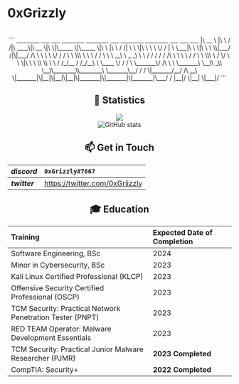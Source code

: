 # 0xGrizzly

<div align="center">
 <br>
```
________     ___    ___ ________  ________  ___  ________  ________  ___           ___    ___ 
|\   __  \   |\  \  /  /|\   ____\|\   __  \|\  \|\_____  \|\_____  \|\  \         |\  \  /  /|
\ \  \|\  \  \ \  \/  / | \  \___|\ \  \|\  \ \  \\|___/  /|\|___/  /\ \  \        \ \  \/  / /
 \ \  \\\  \  \ \    / / \ \  \  __\ \   _  _\ \  \   /  / /    /  / /\ \  \        \ \    / / 
  \ \  \\\  \  /     \/   \ \  \|\  \ \  \\  \\ \  \ /  /_/__  /  /_/__\ \  \____    \/  /  /  
   \ \_______\/  /\   \    \ \_______\ \__\\ _\\ \__\\________\\________\ \_______\__/  / /    
    \|_______/__/ /\ __\    \|_______|\|__|\|__|\|__|\|_______|\|_______|\|_______|\___/ /     
             |__|/ \|__|                                                          \|___|/      
```
 <br />

 ## 🧮 Statistics
  ![](https://komarev.com/ghpvc/?username=0xGrizzly&color=blue&style=flat)  
![GitHub stats](https://github-readme-stats.vercel.app/api?username=0xGrizzly) 

##  📫 Get in Touch
| ***discord*** | `0xGrizzly#7667` | 
| :--- | :--- |
| ***twitter*** |https://twitter.com/0xGriizzly|


## 🎓 Education
| Training | Expected Date of Completion |
| :--- | :--- |
| Software Engineering, BSc | 2024 |
| Minor in Cybersecurity, BSc | 2023 |
| Kali Linux Certified Professional (KLCP) | 2023 | 
| Offensive Security Certified Professional (OSCP) | 2023 |
| TCM Security: Practical Network Penetration Tester (PNPT) | 2023 |
| RED TEAM Operator: Malware Development Essentials | 2023 | 
| TCM Security: Practical Junior Malware Researcher (PJMR) | **2023 Completed** | 
| CompTIA: Security+ | **2022 Completed** | 
 
 

<!---
GarrettMcGuire54/GarrettMcGuire54 is a ✨ special ✨ repository because its `README.md` (this file) appears on your GitHub profile.
You can click the Preview link to take a look at your changes.
--->

 <div/>
